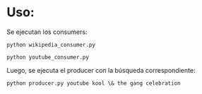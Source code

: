 # Uso:

Se ejecutan los consumers:

`python wikipedia_consumer.py`

`python youtube_consumer.py`

Luego, se ejecuta el producer con la búsqueda correspondiente:

`python producer.py youtube kool \& the gang celebration`
